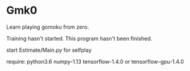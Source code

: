 # Gmk0
Learn playing gomoku from zero.

Training hasn't started. This program hasn't been finished.

start Estimate/Main.py for selfplay

require:
python3.6
numpy-1.13
tensorflow-1.4.0 or tensorflow-gpu-1.4.0
